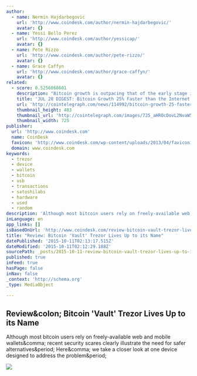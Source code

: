```yaml
---
author:
  - name: Nermin Hajdarbegovic
    url: 'http://www.coindesk.com/author/nermin-hajdarbegovic/'
    avatar: {}
  - name: Yessi Bello Perez
    url: 'http://www.coindesk.com/author/yessicap/'
    avatar: {}
  - name: Pete Rizzo
    url: 'http://www.coindesk.com/author/pete-rizzo/'
    avatar: {}
  - name: Grace Caffyn
    url: 'http://www.coindesk.com/author/grace-caffyn/'
    avatar: {}
related:
  - score: 0.5256868601
    description: "Bitcoin growth is outpacing that of the early stage internet by almost 25%; an Estonian Angel List service will utilize Bitcoin's blockchain to secure its marketplace, and more top stories for July 28. In terms of investment, Bitcoin growth is outpacing that of the early stage internet by almost 25%, according to the latest figures compiled by IB Times UK."
    title: 'JUL 28 DIGEST: Bitcoin Growth 25% Faster than the Internet in 90s; Estonian Angel List Service Secures Marketplace with BTC Blockchain'
    url: 'http://cointelegraph.com/news/114992/bitcoin-growth-25-faster-than-the-internet-in-90s-estonian-angel-list-service-secures-marketplace-with-btc-blockchain'
    thumbnail_height: 483
    thumbnail_url: 'http://cointelegraph.com/images/725_aHR0cDovL2NvaW50ZWxlZ3JhcGguY29tL3N0b3JhZ2UvdXBsb2Fkcy92aWV3Lzk5MTkyNTk1NTE2YTJkMjFlYzE5NmJlZDM2MjYyNDQ1LnBuZw==.jpg'
    thumbnail_width: 725
publisher:
  url: 'http://www.coindesk.com'
  name: CoinDesk
  favicon: 'http://www.coindesk.com/wp-content/uploads/2013/04/favicon1.ico?41aba6'
  domain: www.coindesk.com
keywords:
  - trezor
  - device
  - wallets
  - bitcoin
  - usb
  - transactions
  - satoshilabs
  - hardware
  - used
  - random
description: 'Although most bitcoin users rely on freely-available web and mobile wallets, recent security scares clearly illustrate the need for safer alternatives. Here, we take a closer look at one device designed to address the problem.'
inLanguage: en
app_links: []
isBasedOnUrl: 'http://www.coindesk.com/review-bitcoin-vault-trezor-lives-name/'
title: "Review: Bitcoin 'Vault' Trezor Lives Up to its Name"
datePublished: '2015-10-11T02:13:17.515Z'
dateModified: '2015-10-11T02:12:29.188Z'
sourcePath: _posts/2015-10-11-review-bitcoin-vault-trezor-lives-up-to-its-name.md
published: true
inFeed: true
hasPage: false
inNav: false
_context: 'http://schema.org'
_type: MediaObject

---
```

<article style=""><h1>Review&amp;colon; Bitcoin 'Vault' Trezor Lives Up to its Name</h1><p>Although most bitcoin users rely on freely-available web and mobile wallets&amp;comma; recent security scares clearly illustrate the need for safer alternatives&amp;period; Here&amp;comma; we take a closer look at one device designed to address the problem&amp;period;</p><img src="http://media.coindesk.com/2014/10/trezor-coindesk-featured.jpg" /></article>